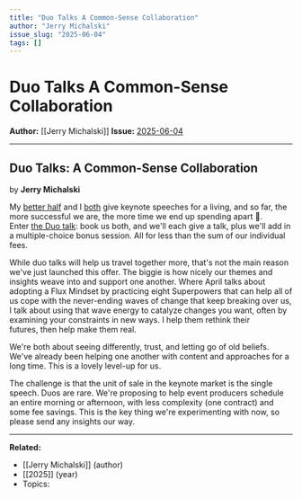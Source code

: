 ```yaml
---
title: "Duo Talks A Common-Sense Collaboration"
author: "Jerry Michalski"
issue_slug: "2025-06-04"
tags: []
---
```


# Duo Talks A Common-Sense Collaboration

**Author:** [[Jerry Michalski]]
**Issue:** [2025-06-04](https://plex.collectivesensecommons.org/2025-06-04/)

---

## Duo Talks: A Common-Sense Collaboration
by **Jerry Michalski**

My [better half](http://aprilrinne.com/) and I [both](http://jerrymichalski.com/) give keynote speeches for a living, and so far, the more successful we are, the more time we end up spending apart 🥺. Enter [the Duo talk](http://aprilandjerry.com/): book us both, and we'll each give a talk, plus we'll add in a multiple-choice bonus session. All for less than the sum of our individual fees.

While duo talks will help us travel together more, that's not the main reason we've just launched this offer. The biggie is how nicely our themes and insights weave into and support one another. Where April talks about adopting a Flux Mindset by practicing eight Superpowers that can help all of us cope with the never-ending waves of change that keep breaking over us, I talk about using that wave energy to catalyze changes you want, often by examining your constraints in new ways. I help them rethink their futures, then help make them real.

We're both about seeing differently, trust, and letting go of old beliefs. We've already been helping one another with content and approaches for a long time. This is a lovely level-up for us.

The challenge is that the unit of sale in the keynote market is the single speech. Duos are rare. We're proposing to help event producers schedule an entire morning or afternoon, with less complexity (one contract) and some fee savings. This is the key thing we're experimenting with now, so please send any insights our way.

---

**Related:**
- [[Jerry Michalski]] (author)
- [[2025]] (year)
- Topics: 

